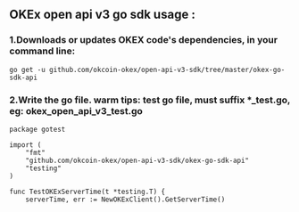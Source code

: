 OKEx open api v3 go sdk usage :
-----

### 1.Downloads or updates OKEX code's dependencies, in your command line:

```
go get -u github.com/okcoin-okex/open-api-v3-sdk/tree/master/okex-go-sdk-api
```
### 2.Write the go file. warm tips: test go file, must suffix *_test.go, eg: okex_open_api_v3_test.go
```
package gotest

import (
	"fmt"
	"github.com/okcoin-okex/open-api-v3-sdk/okex-go-sdk-api"
	"testing"
)

func TestOKExServerTime(t *testing.T) {
	serverTime, err := NewOKExClient().GetServerTime()
	